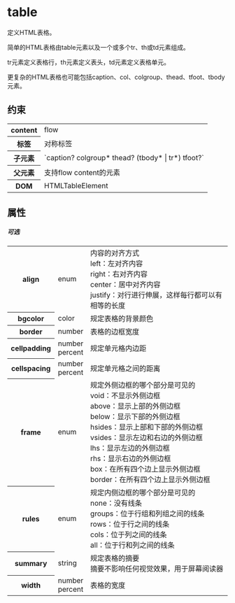 # table

定义HTML表格。

简单的HTML表格由table元素以及一个或多个tr、th或td元素组成。

tr元素定义表格行，th元素定义表头，td元素定义表格单元。

更复杂的HTML表格也可能包括caption、col、colgroup、thead、tfoot、tbody元素。

## 约束

<table>
<tr>
    <th>content</th>
    <td>flow</td>
</tr>
<tr>
    <th>标签</th>
    <td>对称标签</td>
</tr>
<tr>
    <th>子元素</th>
    <td>`caption? colgroup* thead? (tbody* | tr*) tfoot?`</td>
</tr>
<tr>
    <th>父元素</th>
    <td>支持flow content的元素</td>
</tr>
<tr>
    <th>DOM</th>
    <td>HTMLTableElement</td>
</tr>
</table>

## 属性

##### 可选

<table>
    <tr>
		<th>align</th>
		<td>enum</td>
		<td>内容的对齐方式
		<br/>left：左对齐内容
		<br/>right：右对齐内容
		<br/>center：居中对齐内容
		<br/>justify：对行进行伸展，这样每行都可以有相等的长度</td>
	</tr>
	<tr>
		<th>bgcolor</th>
		<td>color</td>
		<td>规定表格的背景颜色</td>
	</tr>
	<tr>
		<th>border</th>
		<td>number</td>
		<td>表格的边框宽度</td>
	</tr>
	<tr>
		<th>cellpadding</th>
		<td>number<br/>percent</td>
		<td>规定单元格内边距</td>
	</tr>
	<tr>
		<th>cellspacing</th>
		<td>number<br/>percent</td>
		<td>规定单元格之间的距离</td>
	</tr>
	<tr>
		<th>frame</th>
		<td>enum</td>
		<td>规定外侧边框的哪个部分是可见的
		<br/>void：不显示外侧边框
		<br/>above：显示上部的外侧边框
		<br/>below：显示下部的外侧边框
		<br/>hsides：显示上部和下部的外侧边框
		<br/>vsides：显示左边和右边的外侧边框
		<br/>lhs：显示左边的外侧边框
		<br/>rhs：显示右边的外侧边框
		<br/>box：在所有四个边上显示外侧边框
		<br/>border：在所有四个边上显示外侧边框</td>
	</tr>
	<tr>
		<th>rules</th>
		<td>enum</td>
		<td>规定内侧边框的哪个部分是可见的
		<br/>none：没有线条
		<br/>groups：位于行组和列组之间的线条
		<br/>rows：位于行之间的线条
		<br/>cols：位于列之间的线条
		<br/>all：位于行和列之间的线条</td>
		</td>
	</tr>
	<tr>
		<th>summary</th>
		<td>string</td>
		<td>规定表格的摘要
		<br/>摘要不影响任何视觉效果，用于屏幕阅读器</td>
	</tr>
	<tr>
		<th>width</th>
		<td>number<br/>percent</td>
		<td>表格的宽度</td>
	</tr>
</table>
